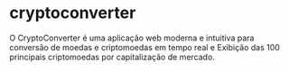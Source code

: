 # cryptoconverter
O CryptoConverter é uma aplicação web moderna e intuitiva para conversão de moedas e criptomoedas em tempo real e Exibição das 100 principais criptomoedas por capitalização de mercado.
